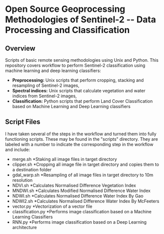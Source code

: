 # Open Source Geoprocessing Methodologies of Sentinel-2 -- Data Processing and Classification
## Overview
Scripts of basic remote sensing methodologies using Unix and Python. This repository covers workflow to perform Sentinel-2 classification using machine learning and deep learning classifiers:

* **Preprocessing:** Unix scripts that perform cropping, stacking and resampling of Sentinel-2 images,
* **Spectral indices:** Unix scripts that calculate vegetation and water indices from Sentinel-2 images,
* **Classification:** Python scripts that perform Land Cover Classification based on Machine Learning and Deep Learning classifiers

## Script Files
I have taken several of the steps in the workflow and turned them into fully functioning scripts. These may be found in the "scripts" directory. They are labeled with a number to indicate the corresponding step in the workflow and include:

* merge.sh
*Staking all image files in target directory
* clipper.sh
*Cropping all image file in target directory and copies them to a destination folder
* gdal_warp.sh
*Resampling of all image files in target directory to 10m resolution
* NDVI.sh
*Calculates Normalised Difference Vegetation Index
* MNDWI.sh
*Calculates Modified Normalised Difference Water Index
* NDWI.sh
*Calculates Normalised Difference Water Index By Gao
* NDWI2.sh
*Calculates Normalised Difference Water Index By McFeeters
* vector.py
*Vectorization of a vector file
* classification.py
*Performs image classification based on a Machine Learning Classifiers
* RNN.py
*Performs image classification based on a Deep Learning architecture

